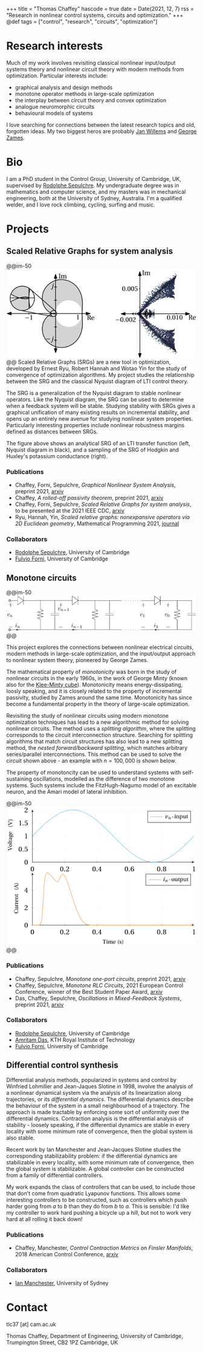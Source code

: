 +++
title = "Thomas Chaffey"
hascode = true
date = Date(2021, 12, 7)
rss = "Research in nonlinear control systems, circuits and optimization."
+++
@def tags = ["control", "research", "circuits", "optimization"]

# Research interests
Much of my work involves revisiting classical nonlinear input/output systems theory
and nonlinear circuit theory with modern methods from optimization.  Particular interests include:

* graphical analysis and design methods
* monotone operator methods in large-scale optimization
* the interplay between circuit theory and convex optimization
* analogue neuromorphic circuits
* behavioural models of systems

I love searching for connections between the latest research topics and old, forgotten ideas.  My two biggest heros are probably [Jan Willems](https://homes.esat.kuleuven.be/~sistawww/smc/jwillems/) and [George Zames](http://www.mit.edu/~mitter/publications/85_legacy_zames_IEEEAC.pdf).

# Bio
I am a PhD student in the Control Group, University of Cambridge, UK, supervised by [Rodolphe Sepulchre](https://sites.google.com/site/rsepulchre/).  My undergraduate degree was in mathematics and computer science, and my masters was in mechanical engineering, both at the University of Sydney, Australia.  I'm a qualified welder, and I love rock climbing, cycling, surfing and music.

# Projects

## Scaled Relative Graphs for system analysis

@@im-50
![SRG](/assets/images/srg.svg)
@@
Scaled Relative Graphs (SRGs) are a new tool in optimization, developed by Ernest Ryu, Robert Hannah and Wotao Yin for the study of convergence of optimization algorithms.  My project studies the relationship between the SRG and the classical Nyquist diagram of LTI control theory.  

The SRG is a generalization of the Nyquist diagram to stable nonlinear operators.  Like the Nyquist diagram, the SRG can be used to determine when a feedback system will be stable.  Studying stability with SRGs gives a graphical unification of many existing results on incremental stability, and opens up an entirely new avenue for studying nonlinear system properties.  Particularly interesting properties include nonlinear robustness margins defined as distances between SRGs.  

The figure above shows an analytical SRG of an LTI transfer function (left, Nyquist diagram in black), and a sampling of the SRG of Hodgkin and Huxley's potassium conductance (right).

### Publications
* Chaffey, Forni, Sepulchre, *Graphical Nonlinear System Analysis*, preprint 2021, [arxiv](https://arxiv.org/abs/2107.11272)
* Chaffey, *A rolled-off passivity theorem*, preprint 2021, [arxiv](https://arxiv.org/abs/2108.07634)
* Chaffey, Forni, Sepulchre, *Scaled Relative Graphs for system analysis*, to be presented at the 2021 IEEE CDC, [arxiv](https://arxiv.org/abs/2103.13971)
* Ryu, Hannah, Yin, *Scaled relative graphs: nonexpansive operators via 2D Euclidean geometry*, Mathematical Programming 2021, [journal](https://link.springer.com/article/10.1007/s10107-021-01639-w)

### Collaborators
* [Rodolphe Sepulchre](https://sites.google.com/site/rsepulchre/), University of Cambridge
* [Fulvio Forni](https://sites.google.com/site/fulvioforni/), University of Cambridge

## Monotone circuits

@@im-50
![circuit](/assets/images/monotone-circuit.svg)
@@

This project explores the connections between nonlinear electrical circuits, modern methods in large-scale optimization, and the input/output approach to nonlinear system theory, pioneered by George Zames.  

The mathematical property of *monotonicity* was born in the study of nonlinear circuits in the early 1960s, in the work of George Minty (known also for the [Klee-Minty cube](https://en.wikipedia.org/wiki/Klee%E2%80%93Minty_cube)).  Monotonicity means energy-dissipating, loosly speaking, and it is closely related to the property of incremental passivity, studied by Zames around the same time.  Monotonicity has since become a fundamental property in the theory of large-scale optimization.  

Revisiting the study of nonlinear circuits using modern monotone optimization techniques has lead to a new algorithmic method for solving nonlinear circuits.  The method uses a *splitting algorithm*, where the splitting corresponds to the circuit interconnection structure.  Searching for splitting algorithms that match circuit structures has also lead to a new splitting method, the *nested forward/backward splitting*, which matches arbitrary series/parallel interconnections.  This method can be used to solve the circuit shown above - an example with $n=100,000$ is shown below.

The property of monotoncity can be used to understand systems with self-sustaining oscillations, modelled as the difference of two monotone systems.  Such systems include the FitzHugh-Nagumo model of an excitable neuron, and the Amari model of lateral inhibition.

@@im-50
![circuit output](/assets/images/monotone-output.svg)
@@

### Publications
* Chaffey, Sepulchre, *Monotone one-port circuits*, preprint 2021, [arxiv](https://arxiv.org/abs/2111.15407)
* Chaffey, Sepulchre, *Monotone RLC Circuits*, 2021 European Control Conference, winner of the Best Student Paper Award, [arxiv](https://arxiv.org/abs/2012.11533)
* Das, Chaffey, Sepulchre, *Oscillations in Mixed-Feedback Systems*, preprint 2021, [arxiv](https://arxiv.org/abs/2103.16379)

### Collaborators
* [Rodolphe Sepulchre](https://sites.google.com/site/rsepulchre/), University of Cambridge
* [Amritam Das](http://amritamdas.com/), KTH Royal Institute of Technology
* [Fulvio Forni](https://sites.google.com/site/fulvioforni/), University of Cambridge

## Differential control synthesis

Differential analysis methods, popularized in systems and control by Winfried Lohmiller and Jean-Jaques Slotine in 1998, involve the analysis of a nonlinear dynamical system via the analysis of its linearization along trajectories, or its *differential dynamics*.  The differential dynamics describe the behaviour of the system in a small neighbourhood of a trajectory.  The approach is made tractable by enforcing some sort of uniformity over the differential dynamics.  Contraction analysis is the differential analysis of stability - loosely speaking, if the differential dynamics are stable in every locality with some minimum rate of convergence, then the global system is also stable. 

Recent work by Ian Manchester and Jean-Jacques Slotine studies the corresponding stabilizability problem: if the differential dynamics are stabilizable in every locality, with some minimum rate of convergence, then the global system is stabilizable.  A global controller can be constructed from a family of differential controllers.  

My work expands the class of controllers that can be used, to include those that don't come from quadratic Lyapunov functions.  This allows some interesting controllers to be constructed, such as controllers which push harder going from $a$ to $b$ than they do from $b$ to $a$.  This is sensible:  I'd like my controller to work hard pushing a bicycle up a hill, but not to work very hard at all rolling it back down!

### Publications
* Chaffey, Manchester, *Control Contraction Metrics on Finsler Manifolds*, 2018 American Control Conference, [arxiv](https://arxiv.org/abs/1803.01034)

### Collaborators
* [Ian Manchester](http://www-personal.acfr.usyd.edu.au/ian/bio/), University of Sydney

# Contact
tlc37 [at] cam.ac.uk

Thomas Chaffey,
Department of Engineering,
University of Cambridge,
Trumpington Street,
CB2 1PZ Cambridge, UK
